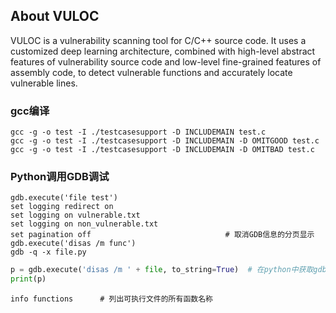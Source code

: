 ## About VULOC
VULOC is a vulnerability scanning tool for C/C++ source code. It uses a customized deep learning architecture, combined with high-level abstract features of vulnerability source code and low-level fine-grained features of assembly code, to detect vulnerable functions and accurately locate vulnerable lines.

### gcc编译

```shell
gcc -g -o test -I ./testcasesupport -D INCLUDEMAIN test.c
gcc -g -o test -I ./testcasesupport -D INCLUDEMAIN -D OMITGOOD test.c
gcc -g -o test -I ./testcasesupport -D INCLUDEMAIN -D OMITBAD test.c
```

### Python调用GDB调试

```shell
gdb.execute('file test')
set logging redirect on
set logging on vulnerable.txt
set logging on non_vulnerable.txt
set pagination off								# 取消GDB信息的分页显示
gdb.execute('disas /m func')
gdb -q -x file.py
```

```python
p = gdb.execute('disas /m ' + file, to_string=True)  # 在python中获取gdb的输出 
print(p)
```

```shell
info functions		# 列出可执行文件的所有函数名称
```

